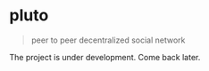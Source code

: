 # pluto
> peer to peer decentralized social network

The project is under development. Come back later. 
